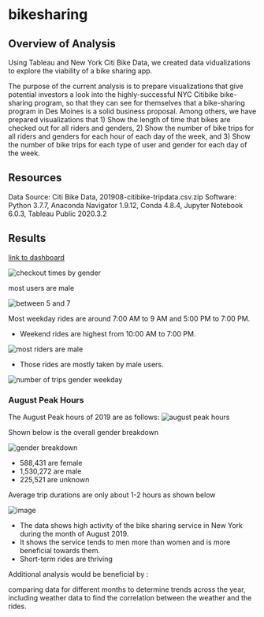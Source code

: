 # bikesharing

## Overview of Analysis

Using Tableau and New York Citi Bike Data, we created data vidualizations to explore the viability of a bike sharing app.

The purpose of the current analysis is to prepare visualizations that give potential investors a look into the highly-successful NYC Citibike bike-sharing program, so that they can see for themselves that a bike-sharing program in Des Moines is a solid business proposal. Among others, we have prepared visualizations that 1) Show the length of time that bikes are checked out for all riders and genders, 2) Show the number of bike trips for all riders and genders for each hour of each day of the week, and 3) Show the number of bike trips for each type of user and gender for each day of the week.

## Resources


Data Source: Citi Bike Data, 201908-citibike-tripdata.csv.zip
Software: Python 3.7.7, Anaconda Navigator 1.9.12, Conda 4.8.4, Jupyter Notebook 6.0.3, Tableau Public 2020.3.2

## Results

[link to dashboard](https://public.tableau.com/app/profile/shalmalee1683/viz/CitiBike2_16339107434690/CitiBike?publish=yes)


![checkout times by gender](https://user-images.githubusercontent.com/86750935/136716680-705ecbd0-4b72-489f-9b95-eac706905438.PNG)

most users are male

![between 5 and 7](https://user-images.githubusercontent.com/86750935/136716727-8fca30da-de8b-42a6-9f6d-b5906927b68c.PNG)

Most weekday rides are around 7:00 AM to 9 AM and 5:00 PM to 7:00 PM.
* Weekend rides are highest from 10:00 AM to 7:00 PM.

![most riders are male](https://user-images.githubusercontent.com/86750935/136716778-4bca64d1-20ab-4aa6-b08e-d48ae62fb3c0.PNG)
* Those rides are mostly taken by male users.

![number of trips gender weekday](https://user-images.githubusercontent.com/86750935/136716842-150f250d-a187-4859-bb7b-436551f1eff5.PNG)


### August Peak Hours

The August Peak hours of 2019 are as follows:
![august peak hours](https://user-images.githubusercontent.com/86750935/136715300-b9f041d2-89cc-4323-b5f6-f3d61304901d.PNG)

Shown below is the overall gender breakdown

![gender breakdown](https://user-images.githubusercontent.com/86750935/136716927-8ba93fc3-d179-44e4-bb43-c5e0ff4624f6.PNG)

* 588,431 are female
* 1,530,272 are male 
* 225,521 are unknown

Average trip durations are only about 1-2 hours as shown below

![image](https://user-images.githubusercontent.com/86750935/136716981-9917ea6a-d8a9-4a55-89a0-703f6219ce18.png)

* The data shows high activity of the bike sharing service in New York during the month of August 2019.
* It shows the service tends to men more than women and is more beneficial towards them.
* Short-term rides are thriving

Additional analysis would be beneficial by :

comparing data for different months to determine trends across the year,
including weather data to find the correlation between the weather and the rides.


 

